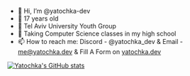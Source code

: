 - 👋 Hi, I’m @yatochka-dev
- 👀 17 years old 
- 🌱 Tel Aviv University Youth Group
- 🐒 Taking Computer Science classes in my high school
- 📫 How to reach me: Discord - @yatochka_dev & Email - me@yatochka.dev & Fill A Form on <a href="https://yatochka.dev/contact">yatochka.dev</a>

[![Yatochka's GitHub stats](https://github-readme-stats.vercel.app/api?username=yatochka-dev)](https://github.com/anuraghazra/github-readme-stats)

